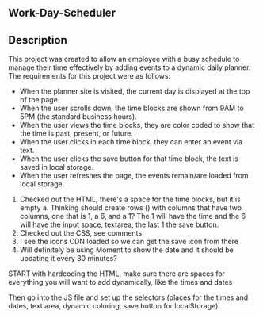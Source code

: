 ## Work-Day-Scheduler

## Description

This project was created to allow an employee with a busy schedule to manage their time effectively by adding events to a dynamic daily planner. The requirements for this project were as follows:
* When the planner site is visited, the current day is displayed at the top of the page.
* When the user scrolls down, the time blocks are shown from 9AM to 5PM (the standard business hours).
* When the user views the time blocks, they are color coded to show that the time is past, present, or future.
* When the user clicks in each time block, they can enter an event via text.
* When the user clicks the save button for that time block, the text is saved in local storage.
* When the user refreshes the page, the events remain/are loaded from local storage.


1. Checked out the HTML, there's a space for the time blocks, but it is empty
a. Thinking should create rows () with columns that have two columns, one that is 1, a 6, and a 1? The 1 will have the time and the 6 will have the input space, textarea, the last 1 the save button. 
2. Checked out the CSS, see comments
3. I see the icons CDN loaded so we can get the save icon from there
4. Will definitely be using Moment to show the date and it should be updating it every 30 minutes?


START with hardcoding the HTML, make sure there are spaces for everything you will want to add dynamically, like the times and dates

Then go into the JS file and set up the selectors (places for the times and dates, text area, dynamic coloring, save button for localStorage). 
